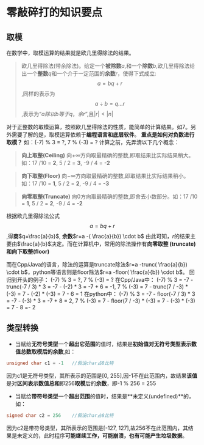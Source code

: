 # 零敲碎打的知识要点
## 取模
在数学中，取模运算的结果就是欧几里得除法的结果。
> 欧几里得除法(带余除法)。给定一个**被除数**$a$,和一个**除数**$b$,欧几里得除法给出一个**整数**$q$和一个介于一定范围的**余数**$r$，使得下式成立:$$a=bq+r$$,同样的表示为$$a \div b=q...r$$,表示为“$a除以b等于q，余r$”,且$|r|<|n|$

对于正整数的取模运算，按照欧几里得除法的性质，能简单的计算结果。如$7%3=1, 1%255=1$。另外需要了解的是，取模运算依赖于**编程语言和底层软件**。
**重点是如何对负数进行取模？**
如：(-7) % 3 = ?, 7 % (-3) = ?
计算之前，先弄清以下几个概念：

>**向上取整(Ceiling)** 
>向$+\infty$方向取最精确的整数,即取结果比实际结果稍大。如：17 /10 = **2**, 5 / 2 = **3**, -9 / 4 = **-2**

>**向下取整(Floor)** 
>向$-\infty$方向取最精确的整数,即取结果比实际结果稍小。如：17 /10 = **1**, 5 / 2 = **2**, -9 / 4 = **-3**

>**向零取整(Truncate)** 
>向$0$方向取最精确的整数,即舍去小数部分。如：17 /10 = **1**, 5 / 2 = **2**, -9 / 4 = **-2**

根据欧几里得除法公式$$a=bq+r$$,得**商**$q=\frac{a}{b}$, **余数**$r=a -( \frac{a}{b}) \cdot b$
由此可知，$r$的结果主要由$\frac{a}{b}$决定。而在计算机中，常用的除法操作有**向零取整 (truncate)**和**向下取整(floor)**

而在Cpp/Java的语言，除法的运算是truncate除法$r=a -trunc( \frac{a}{b}) \cdot b$，python等语言则是floor除法$r=a -floor( \frac{a}{b}) \cdot b$。
回归到开头的例子：
(-7) % 3 = ?, 7 % (-3) = ?
在Cpp/Java中：
(-7) % 3 = -7 - trunc(-7 / 3) * 3 = -7 - (-2) * 3 = -7 + 6 = -1,
7 % (-3) = 7 - trunc(7 / -3) * (-3) = 7 - (-2) * (-3) = 7 - 6 = 1
在python中：
(-7) % 3 = -7 - floor(-7 / 3) * 3 = -7 - (-3) * 3 = -7 + 8 = 2,
7 % (-3) = 7 - floor(7 / -3) * (-3) = 7 - (-3) * (-3) = 7 - 8 =- 2

## 类型转换
- 当赋给**无符号类型**一个**超出它范围**的值时，结果是**初始值对无符号类型表示数值总数取模后的余数**,如：
```cpp
unsigned char c1 = -1	//假设char占8比特
```
因为c1是无符号类型，其所表示的范围是[0, 255],因-1不在此范围内，故结果**该值**是对**区间表示数值总和**即256**取模**后的**余数**，即-1 % 256 = 255
- 当赋给**带符号类型**一个**超出范围**的值时，结果是**未定义(undefined)**的，如：
```cpp
signed char c2 = 256	//假设char占8比特
```
因为c2是带符号类型，其所表示的范围是[-127, 127],故256不在此范围内，其结果是未定义的，此时程序**可能继续工作，可能崩溃，也有可能产生垃圾数据**。

